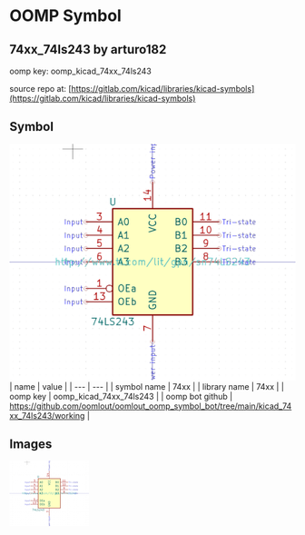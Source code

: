 # OOMP Symbol  
## 74xx_74ls243  by arturo182  
  
oomp key: oomp_kicad_74xx_74ls243  
  
source repo at: [https://gitlab.com/kicad/libraries/kicad-symbols](https://gitlab.com/kicad/libraries/kicad-symbols)  
## Symbol  
  
[![working.png](working_600.png)](working.png)  
| name | value | 
| --- | --- | 
| symbol name | 74xx | 
| library name | 74xx | 
| oomp key | oomp_kicad_74xx_74ls243 | 
| oomp bot github | https://github.com/oomlout/oomlout_oomp_symbol_bot/tree/main/kicad_74xx_74ls243/working | 
## Images  
  
[![working.png](working_140.png)](working.png)  
